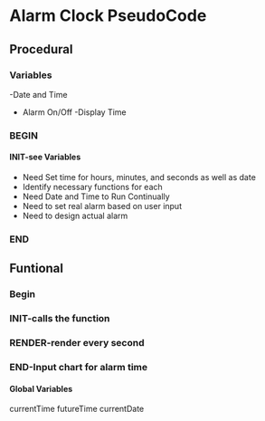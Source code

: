 # Alarm Clock PseudoCode
## Procedural

### Variables
-Date and Time
- Alarm On/Off
-Display Time
### BEGIN
#### INIT-see Variables
* Need Set time for hours, minutes, and seconds as well as date
* Identify necessary functions for each
* Need Date and Time to Run Continually
* Need to set real alarm based on user input
* Need to design actual alarm
### END

## Funtional
### Begin
### INIT-calls the function
### RENDER-render every second
### END-Input chart for alarm time

#### Global Variables
currentTime
futureTime
currentDate


